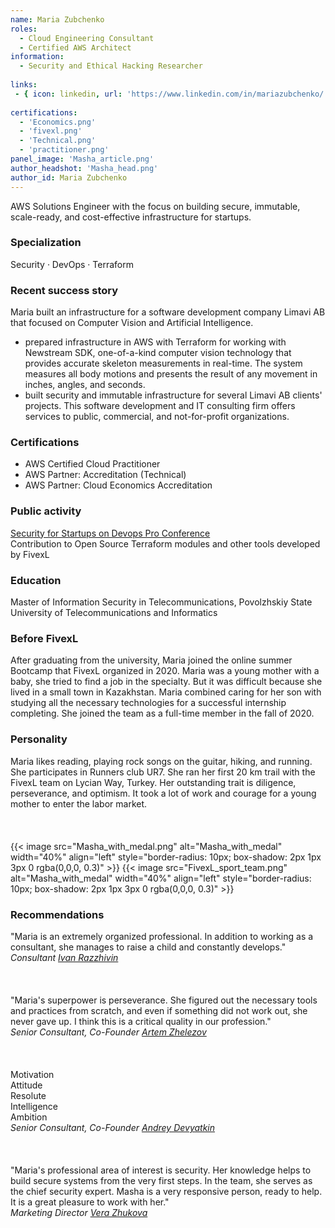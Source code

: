 ```yaml
---
name: Maria Zubchenko
roles:
  - Cloud Engineering Consultant
  - Certified AWS Architect
information:
  - Security and Ethical Hacking Researcher
  
links:
 - { icon: linkedin, url: 'https://www.linkedin.com/in/mariazubchenko/' }
 
certifications:
  - 'Economics.png'
  - 'fivexl.png'
  - 'Technical.png'
  - 'practitioner.png'
panel_image: 'Masha_article.png'
author_headshot: 'Masha_head.png'
author_id: Maria Zubchenko
---
```

AWS Solutions Engineer with the focus on  building secure, immutable, scale-ready, and cost-effective infrastructure for startups.
### Specialization
Security · DevOps  · Terraform
### Recent success story
Maria built an infrastructure for a software development company Limavi AB that focused on Computer Vision and Artificial Intelligence.
- prepared infrastructure in AWS with Terraform for working with Newstream SDK, one-of-a-kind computer vision technology that provides accurate skeleton measurements in real-time. The system measures all body motions and presents the result of any movement in inches, angles, and seconds.
- built security and immutable infrastructure for several Limavi AB clients' projects. This software development and IT consulting firm offers services to public, commercial, and not-for-profit organizations.
### Certifications
* AWS Certified Cloud Practitioner
* AWS Partner: Accreditation (Technical)
* AWS Partner: Cloud Economics Accreditation

### Public activity
[Security for Startups on Devops Pro Conference](https://www.youtube.com/watch?v=knBumfenPM4&list=PLW754DqmnnYWGrtX5nGTEYTecQyYwLdYN&index=5)  
Contribution to Open Source Terraform modules and other tools developed by FivexL
### Education
Master of Information Security in Telecommunications, Povolzhskiy State University of Telecommunications and Informatics
### Before FivexL
After graduating from the university, Maria joined the online summer Bootcamp that FivexL organized in 2020. Maria was a young mother with a baby, she tried to find a job in the specialty. But it was difficult because she lived in a small town in Kazakhstan. Maria combined caring for her son with studying all the necessary technologies for a successful internship completing. She joined the team as a full-time member in the fall of 2020. 
### Personality
Maria likes reading, playing rock songs on the guitar, hiking, and running. She participates in Runners club UR7. She ran her first 20 km trail with the FivexL team on Lycian Way, Turkey. 
Her outstanding trait is diligence, perseverance, and optimism. It took a lot of work and courage for a young mother to enter the labor market.  
</br>
</br>  
{{< image src="Masha_with_medal.png" alt="Masha_with_medal" width="40%" align="left" style="border-radius: 10px; box-shadow: 2px 1px 3px 0 rgba(0,0,0, 0.3)" >}} {{< image src="FivexL_sport_team.png" alt="Masha_with_medal" width="40%" align="left" style="border-radius: 10px; box-shadow: 2px 1px 3px 0 rgba(0,0,0, 0.3)" >}}    

### Recommendations
"Maria is an extremely organized professional. In addition to working as a consultant, she manages to raise a child and constantly develops."  
*Consultant [Ivan Razzhivin](https://www.linkedin.com/in/ivan-razzhivin-97ab61240/)*  
</br>  
</br>
"Maria's superpower is perseverance. She figured out the necessary tools and practices from scratch, and even if something did not work out, she never gave up. I think this is a critical quality in our profession."  
*Senior Consultant, Co-Founder [Artem Zhelezov](https://www.linkedin.com/in/artem-zhelezov-70228093/)*  
</br>  
</br>
Motivation  
Attitude  
Resolute  
Intelligence  
Ambition  
*Senior Consultant, Co-Founder [Andrey Devyatkin](https://www.linkedin.com/in/andreydevyatkin/)*  
</br>  
</br>
"Maria's professional area of interest is security. Her knowledge helps to build secure systems from the very first steps. In the team, she serves as the chief security expert. Masha is a very responsive person, ready to help. It is a great pleasure to work with her."  
*Marketing Director [Vera Zhukova](https://www.linkedin.com/in/zhukovavera/)*  